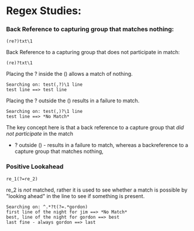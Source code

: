 # Regex Studies:


### Back Reference to capturing group that matches nothing:

    (re?)txt\1


Back Reference to a capturing group that does not participate in match:

    (re)?txt\1


Placing the ? inside the () allows a match of nothing. 

    Searching on: test(,?)\1 line
    test line ==> test line

Placing the ? outside the () results in a failure to match. 

    Searching on: test(,)?\1 line
    test line ==> *No Match*

The key concept here is that a back reference to a capture group that *did not participate* in the match
- ? outside () - results in a failure to match, whereas a backreference to a capture group that matches nothing,  

### Positive Lookahead

    re_1(?=re_2)

 re_2 is *not* matched, rather it is used to see whether a match is possible by "looking ahead" in the line to see if something
 is present.

	Searching on: ^.*?t(?=.*gordon)
	first line of the night for jim ==> *No Match*
	best, line of the night for gordon ==> best
	last fine - always gordon ==> last

